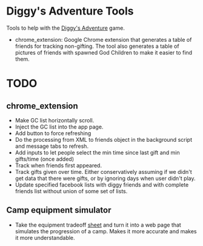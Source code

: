 # Diggy's Adventure Tools

Tools to help with the 
[Diggy's Adventure](https://portal.pixelfederation.com/en/diggysadventure/) game.

* chrome_extension: Google Chrome extension that generates a table of friends
  for tracking non-gifting.  The tool also generates a table of pictures of
  friends with spawned God Children to make it easier to find them.

# TODO

## chrome_extension

* Make GC list horizontally scroll.
* Inject the GC list into the app page.
* Add button to force refreshing
* Do the processing from XML to friends object in the background script and message tabs to refresh.
* Add inputs to let people select the min time since last gift and min gifts/time (once added)
* Track when friends first appeared.
* Track gifts given over time. Either conservatively assuming if we didn't get data that there were gifts, or by ignoring days when user didn't play.
* Update specified facebook lists with diggy friends and with complete friends list without union of some set of lists.

## Camp equipment simulator

* Take the equipment tradeoff [sheet](https://docs.google.com/spreadsheets/d/1Pdx0UYMxA5nSCzcvZmv78OcLwnE46F2K3l-Gdgqt2Bc/edit#gid=1110978116)
  and turn it into a web page that simulates the progression of a camp.  Makes it more accurate and
  makes it more understandable.
